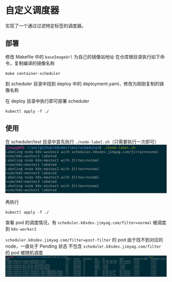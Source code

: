 # 自定义调度器

实现了一个通过过滤特定标签的调度器。

## 部署

修改 Makefile 中的 `baseImageUrl` 为自己的镜像站地址
在仓库根目录执行如下命令，复制编译的镜像名称

```shell
make container-scheduler
```

到 scheduler 目录中找到 deploy 中的 deployment.yaml，修改为刚刚复制的镜像名称

在 deploy 目录中执行即可部署 scheduler

```shell
kubectl apply -f ./
```

## 使用

在 scheduler/test 目录中首先执行 `./node-label.sh`（只需要执行一次即可）
![node-label](./static/node-label.png)

再执行

```shell
kubectl apply -f ./
```

查看 pod 的调度情况，有 `scheduler.k8sdev.jimyag.com/filter=normal` 被调度到 `k8s-worker2`

`scheduler.k8sdev.jimyag.com/filter=post-filter` 的 pod 由于找不到对应的 node，一直处于 Pending 状态
不包含 `scheduler.k8sdev.jimyag.com/filter` 的 pod 被随机调度
![scheduler](./static/scheduler.png)
